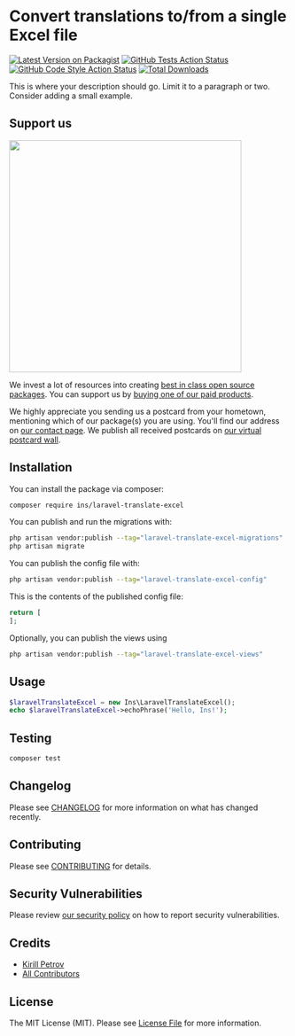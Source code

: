 # Convert translations to/from a single Excel file

[![Latest Version on Packagist](https://img.shields.io/packagist/v/ins/laravel-translate-excel.svg?style=flat-square)](https://packagist.org/packages/ins/laravel-translate-excel)
[![GitHub Tests Action Status](https://img.shields.io/github/actions/workflow/status/ins/laravel-translate-excel/run-tests.yml?branch=main&label=tests&style=flat-square)](https://github.com/ins/laravel-translate-excel/actions?query=workflow%3Arun-tests+branch%3Amain)
[![GitHub Code Style Action Status](https://img.shields.io/github/actions/workflow/status/ins/laravel-translate-excel/fix-php-code-style-issues.yml?branch=main&label=code%20style&style=flat-square)](https://github.com/ins/laravel-translate-excel/actions?query=workflow%3A"Fix+PHP+code+style+issues"+branch%3Amain)
[![Total Downloads](https://img.shields.io/packagist/dt/ins/laravel-translate-excel.svg?style=flat-square)](https://packagist.org/packages/ins/laravel-translate-excel)

This is where your description should go. Limit it to a paragraph or two. Consider adding a small example.

## Support us

[<img src="https://github-ads.s3.eu-central-1.amazonaws.com/laravel-translate-excel.jpg?t=1" width="419px" />](https://spatie.be/github-ad-click/laravel-translate-excel)

We invest a lot of resources into creating [best in class open source packages](https://spatie.be/open-source). You can support us by [buying one of our paid products](https://spatie.be/open-source/support-us).

We highly appreciate you sending us a postcard from your hometown, mentioning which of our package(s) you are using. You'll find our address on [our contact page](https://spatie.be/about-us). We publish all received postcards on [our virtual postcard wall](https://spatie.be/open-source/postcards).

## Installation

You can install the package via composer:

```bash
composer require ins/laravel-translate-excel
```

You can publish and run the migrations with:

```bash
php artisan vendor:publish --tag="laravel-translate-excel-migrations"
php artisan migrate
```

You can publish the config file with:

```bash
php artisan vendor:publish --tag="laravel-translate-excel-config"
```

This is the contents of the published config file:

```php
return [
];
```

Optionally, you can publish the views using

```bash
php artisan vendor:publish --tag="laravel-translate-excel-views"
```

## Usage

```php
$laravelTranslateExcel = new Ins\LaravelTranslateExcel();
echo $laravelTranslateExcel->echoPhrase('Hello, Ins!');
```

## Testing

```bash
composer test
```

## Changelog

Please see [CHANGELOG](CHANGELOG.md) for more information on what has changed recently.

## Contributing

Please see [CONTRIBUTING](CONTRIBUTING.md) for details.

## Security Vulnerabilities

Please review [our security policy](../../security/policy) on how to report security vulnerabilities.

## Credits

- [Kirill Petrov](https://github.com/ins)
- [All Contributors](../../contributors)

## License

The MIT License (MIT). Please see [License File](LICENSE.md) for more information.
